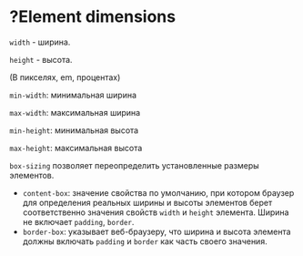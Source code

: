# ?Element dimensions

`width` - ширина.

`height` - высота.

(В пикселях, em, процентах)

`min-width`: минимальная ширина

`max-width`: максимальная ширина

`min-height`: минимальная высота

`max-height`: максимальная высота

`box-sizing` позволяет переопределить установленные размеры элементов.

* `content-box`: значение свойства по умолчанию, при котором браузер для определения реальных ширины и высоты элементов берет соответственно значения свойств `width` и `height` элемента. Ширина не включает `padding`, `border`.
* `border-box`: указывает веб-браузеру, что ширина и высота элемента должны включать `padding` и `border` как часть своего значения.
